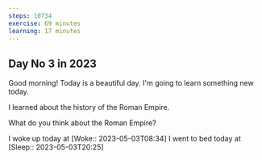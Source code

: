 ```yaml
---
steps: 10734
exercise: 69 minutes
learning: 17 minutes
---
```

## Day No 3 in 2023
Good morning! Today is a beautiful day.
I'm going to learn something new today.

I learned about the history of the Roman Empire.

What do you think about the Roman Empire?

I woke up today at [Woke:: 2023-05-03T08:34]
I went to bed today at [Sleep:: 2023-05-03T20:25]
